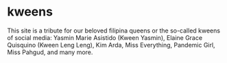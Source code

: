 # kweens
This site is a tribute for our beloved filipina queens or the so-called kweens of social media: Yasmin Marie Asistido (Kween Yasmin), Elaine Grace Quisquino (Kween Leng Leng), Kim Arda, Miss Everything, Pandemic Girl, Miss Pahgud, and many more. 
